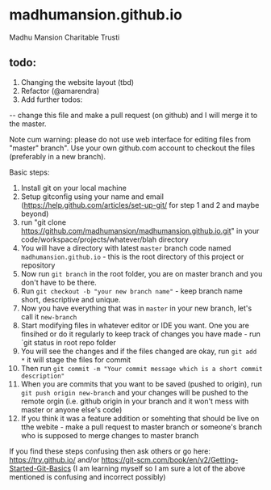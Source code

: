 # madhumansion.github.io
Madhu Mansion Charitable Trusti

## todo:

1. Changing the website layout (tbd)
2. Refactor (@amarendra)
3. Add further todos:

-- change this file and make a pull request (on github) and I will merge it to the master.

Note cum warning: please do not use web interface for editing files from "master" branch". Use your own github.com account to checkout the files (preferably in a new branch).

Basic steps:

1. Install git on your local machine
2. Setup gitconfig using your name and email (https://help.github.com/articles/set-up-git/ for step 1 and 2 and maybe beyond)
3. run "git clone https://github.com/madhumansion/madhumansion.github.io.git" in your code/workspace/projects/whatever/blah directory
3. You will have a directory with latest `master` branch code named `madhumansion.github.io` - this is the root directory of this project or repository
4. Now run `git branch` in the root folder, you are on master branch and you don't have to be there.
5. Run `git checkout -b "your new branch name"` - keep branch name short, descriptive and unique.
6. Now you have everything that was in `master` in your new branch, let's call it `new-branch`
7. Start modifying files in whatever editor or IDE you want. One you are finsihed or do it regularly to keep track of changes you have made - run `git status in root repo folder
8. You will see the changes and if the files changed are okay, run `git add *` it will stage the files for commit
9. Then run `git commit -m "Your commit message which is a short commit description"`
10. When you are commits that you want to be saved (pushed to origin), run `git push origin new-branch` and your changes will be pushed to the remote orgin (i.e. github origin in your branch and it won't mess with master or anyone else's code)
11. If you think it was a feature addition or somehting that should be live on tthe webite - make a pull request to master branch or someone's branch who is supposed to merge changes to master branch

If you find these steps confusing then ask others or go here: https://try.github.io/ and/or https://git-scm.com/book/en/v2/Getting-Started-Git-Basics (I am learning myself so I am sure a lot of the above mentioned is confusing and incorrect possibly)  
